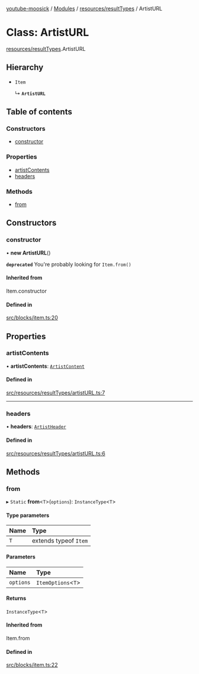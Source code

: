 [youtube-moosick](../README.md) / [Modules](../modules.md) / [resources/resultTypes](../modules/resources_resultTypes.md) / ArtistURL

# Class: ArtistURL

[resources/resultTypes](../modules/resources_resultTypes.md).ArtistURL

## Hierarchy

- `Item`

  ↳ **`ArtistURL`**

## Table of contents

### Constructors

- [constructor](resources_resultTypes.ArtistURL.md#constructor)

### Properties

- [artistContents](resources_resultTypes.ArtistURL.md#artistcontents)
- [headers](resources_resultTypes.ArtistURL.md#headers)

### Methods

- [from](resources_resultTypes.ArtistURL.md#from)

## Constructors

### constructor

• **new ArtistURL**()

**`deprecated`** You're probably looking for `Item.from()`

#### Inherited from

Item.constructor

#### Defined in

[src/blocks/item.ts:20](https://github.com/EvasiveXkiller/youtube-moosick/blob/d55cf42/src/blocks/item.ts#L20)

## Properties

### artistContents

• **artistContents**: [`ArtistContent`](resources_resultTypes.ArtistContent.md)

#### Defined in

[src/resources/resultTypes/artistURL.ts:7](https://github.com/EvasiveXkiller/youtube-moosick/blob/d55cf42/src/resources/resultTypes/artistURL.ts#L7)

___

### headers

• **headers**: [`ArtistHeader`](resources_resultTypes.ArtistHeader.md)

#### Defined in

[src/resources/resultTypes/artistURL.ts:6](https://github.com/EvasiveXkiller/youtube-moosick/blob/d55cf42/src/resources/resultTypes/artistURL.ts#L6)

## Methods

### from

▸ `Static` **from**<`T`\>(`options`): `InstanceType`<`T`\>

#### Type parameters

| Name | Type |
| :------ | :------ |
| `T` | extends typeof `Item` |

#### Parameters

| Name | Type |
| :------ | :------ |
| `options` | `ItemOptions`<`T`\> |

#### Returns

`InstanceType`<`T`\>

#### Inherited from

Item.from

#### Defined in

[src/blocks/item.ts:22](https://github.com/EvasiveXkiller/youtube-moosick/blob/d55cf42/src/blocks/item.ts#L22)

